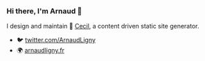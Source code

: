 ### Hi there, I'm Arnaud 👋

I design and maintain 👔 [Cecil](https://cecil.app), a content driven static site generator.

- 🐦 [twitter.com/ArnaudLigny](https://twitter.com/ArnaudLigny)
- 🌍 [arnaudligny.fr](https://arnaudligny.fr)
